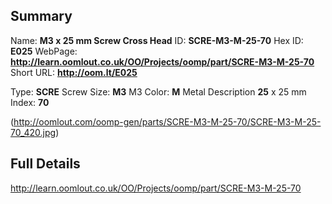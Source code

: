 

 ## Summary
Name: __M3 x 25 mm Screw Cross Head__
ID: __SCRE-M3-M-25-70__
Hex ID: __E025__
WebPage: __http://learn.oomlout.co.uk/OO/Projects/oomp/part/SCRE-M3-M-25-70__
Short URL: __http://oom.lt/E025__

Type: __SCRE__ Screw 
Size: __M3__ M3 
Color: __M__ Metal 
Description __25__ x 25 mm 
Index: __70__


(http://oomlout.com/oomp-gen/parts/SCRE-M3-M-25-70/SCRE-M3-M-25-70_420.jpg)


 ## Full Details
 http://learn.oomlout.co.uk/OO/Projects/oomp/part/SCRE-M3-M-25-70














